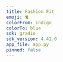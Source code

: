 ```yaml
---
title: Fashion Fit
emoji: 🐈
colorFrom: indigo
colorTo: blue
sdk: gradio
sdk_version: 4.41.0
app_file: app.py
pinned: false
---
```

